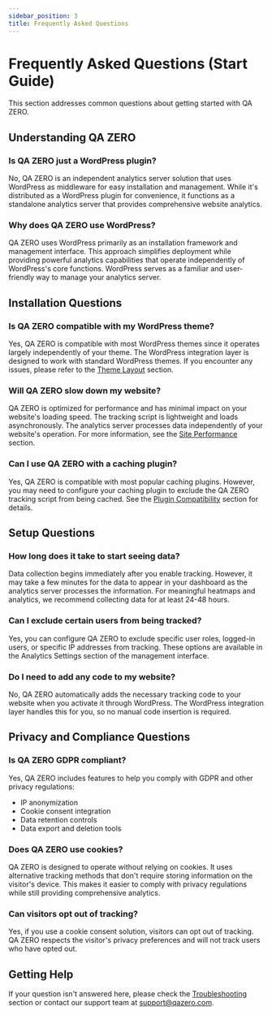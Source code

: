 ```yaml
---
sidebar_position: 3
title: Frequently Asked Questions
---
```


# Frequently Asked Questions (Start Guide)

This section addresses common questions about getting started with QA ZERO.

## Understanding QA ZERO

### Is QA ZERO just a WordPress plugin?

No, QA ZERO is an independent analytics server solution that uses WordPress as middleware for easy installation and management. While it's distributed as a WordPress plugin for convenience, it functions as a standalone analytics server that provides comprehensive website analytics.

### Why does QA ZERO use WordPress?

QA ZERO uses WordPress primarily as an installation framework and management interface. This approach simplifies deployment while providing powerful analytics capabilities that operate independently of WordPress's core functions. WordPress serves as a familiar and user-friendly way to manage your analytics server.

## Installation Questions

### Is QA ZERO compatible with my WordPress theme?

Yes, QA ZERO is compatible with most WordPress themes since it operates largely independently of your theme. The WordPress integration layer is designed to work with standard WordPress themes. If you encounter any issues, please refer to the [Theme Layout](/docs/user-manual/site-environment/theme-layout) section.

### Will QA ZERO slow down my website?

QA ZERO is optimized for performance and has minimal impact on your website's loading speed. The tracking script is lightweight and loads asynchronously. The analytics server processes data independently of your website's operation. For more information, see the [Site Performance](/docs/user-manual/site-environment/site-performance) section.

### Can I use QA ZERO with a caching plugin?

Yes, QA ZERO is compatible with most popular caching plugins. However, you may need to configure your caching plugin to exclude the QA ZERO tracking script from being cached. See the [Plugin Compatibility](/docs/user-manual/site-environment/plugin-compatibility) section for details.

## Setup Questions

### How long does it take to start seeing data?

Data collection begins immediately after you enable tracking. However, it may take a few minutes for the data to appear in your dashboard as the analytics server processes the information. For meaningful heatmaps and analytics, we recommend collecting data for at least 24-48 hours.

### Can I exclude certain users from being tracked?

Yes, you can configure QA ZERO to exclude specific user roles, logged-in users, or specific IP addresses from tracking. These options are available in the Analytics Settings section of the management interface.

### Do I need to add any code to my website?

No, QA ZERO automatically adds the necessary tracking code to your website when you activate it through WordPress. The WordPress integration layer handles this for you, so no manual code insertion is required.

## Privacy and Compliance Questions

### Is QA ZERO GDPR compliant?

Yes, QA ZERO includes features to help you comply with GDPR and other privacy regulations:
- IP anonymization
- Cookie consent integration
- Data retention controls
- Data export and deletion tools

### Does QA ZERO use cookies?

QA ZERO is designed to operate without relying on cookies. It uses alternative tracking methods that don't require storing information on the visitor's device. This makes it easier to comply with privacy regulations while still providing comprehensive analytics.

### Can visitors opt out of tracking?

Yes, if you use a cookie consent solution, visitors can opt out of tracking. QA ZERO respects the visitor's privacy preferences and will not track users who have opted out.

## Getting Help

If your question isn't answered here, please check the [Troubleshooting](/docs/user-manual/troubleshooting/recording-issues) section or contact our support team at support@qazero.com.
